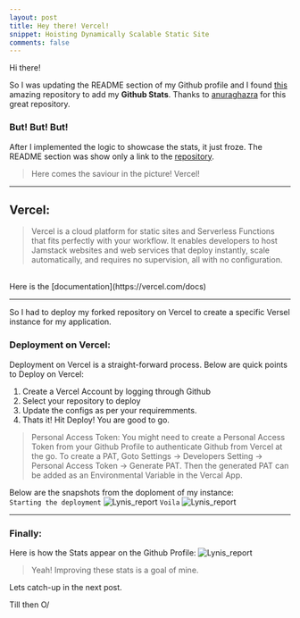 ```yaml
---
layout: post
title: Hey there! Vercel!
snippet: Hoisting Dynamically Scalable Static Site
comments: false
---
```


Hi there!

<p>So I was updating the README section of my Github profile and I found <a href="https://github.com/anuraghazra/github-readme-stats">this</a> amazing repository to add my <strong>Github Stats</strong>. Thanks to <a href="https://github.com/anuraghazra/github-readme-stats">anuraghazra</a> for this great repository.</p>

### But! But! But!
<p>After I implemented the logic to showcase the stats, it just froze. The README section was show only a link to the <a href="https://github.com/anuraghazra/github-readme-stats">repository</a>.</p>

> Here comes the saviour in the picture! Vercel!

---

## Vercel:

> Vercel is a cloud platform for static sites and Serverless Functions that fits perfectly with your workflow. It enables developers to host Jamstack websites and web services that deploy instantly, scale automatically, and requires no supervision, all with no configuration.

<br>
Here is the [documentation](https://vercel.com/docs)

---

<p>So I had to deploy my forked repository on Vercel to create a specific Versel instance for my application. </p>

### Deployment on Vercel:
<p>
Deployment on Vercel is a straight-forward process. Below are quick points to Deploy on Vercel:
<ol>
<li>Create a Vercel Account by logging through Github</li>
<li>Select your repository to deploy</li>
<li>Update the configs as per your requiremments.</li>
<li>Thats it! Hit Deploy! You are good to go.</li>
</ol>
</p>

> Personal Access Token: You might need to create a Personal Access Token from your Github Profile to authenticate Github from Vercel at the go. To create a PAT, Goto Settings -> Developers Setting -> Personal Access Token -> Generate PAT. Then the generated PAT can be added as an Environmental Variable in the Vercal App.

<p>
Below are the snapshots from the doploment of my instance:<br>
<code>Starting the deployment</code>
<img src='{{ site.baseurl }}/assets/2020-10-11_VercelDeployment.png' alt="Lynis_report"/>
<code>Voila</code>
<img src='{{ site.baseurl }}/assets/2020-10-11_Vercel_Deployed.png' alt="Lynis_report"/>
</p>

---

### Finally:
Here is how the Stats appear on the Github Profile:
<img src='{{ site.baseurl }}/assets/2020-10-11_Stats.png' alt="Lynis_report"/>

> Yeah! Improving these stats is a goal of mine.

Lets catch-up in the next post.

Till then O/